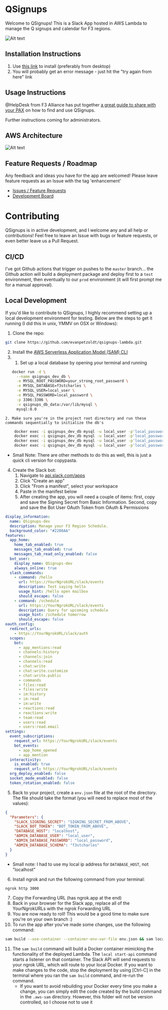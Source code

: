 # QSignups

Welcome to QSignups! This is a Slack App hosted in AWS Lambda to manage the Q signups and calendar for F3 regions.

![Alt text](/screens/qsignups-logo.png?raw=true "QSignups Logo")

## Installation Instructions

1. Use [this link](https://slack.com/oauth/v2/authorize?client_id=3135457248691.3137775183364&scope=app_mentions:read,channels:history,channels:read,chat:write,chat:write.customize,chat:write.public,commands,files:write,im:history,im:write,team:read,users:read,users:read.email,channels:join,files:read,im:read,reactions:read,reactions:write&user_scope=) to install (preferably from desktop)
2. You will probably get an error message - just hit the "try again from here" link

## Usage Instructions

@HelpDesk from F3 Alliance has put together [a great guide to share with your PAX](https://docs.google.com/document/d/1TE63l7dOKy635kbbyRi9TbbeCSx2SISkmBwZIXoqLzk/edit) on how to find and use QSignups.

Further instructions coming for administrators.

## AWS Architecture

![Alt text](/screens/QSignups_Design_2022_06.PNG?raw=true "QSignups Design")

## Feature Requests / Roadmap

Any feedback and ideas you have for the app are welcomed! Please leave feature requests as an Issue with the tag 'enhancement'
- [Issues / Feature Requests](https://github.com/evanpetzoldt/qsignups-lambda/issues)
- [Development Board](https://github.com/users/evanpetzoldt/projects/1/views/1)

# Contributing

QSignups is in active development, and I welcome any and all help or contributions! Feel free to leave an Issue with bugs or feature requests, or even better leave us a Pull Request.

## CI/CD

I've got Github actions that trigger on pushes to the `master` branch... the Github action will build a deployment package and deploy first to a `test` environment, then eventually to our `prod` environment (it will first prompt me for a manual approval).

## Local Development

If you'd like to contribute to QSignups, I highly recommend setting up a local development environment for testing. Below are the steps to get it running (I did this in unix, YMMV on OSX or Windows):

1. Clone the repo:
```sh
git clone https://github.com/evanpetzoldt/qsignups-lambda.git
```
2. Install the [AWS Serverless Application Model (SAM) CLI](https://docs.aws.amazon.com/serverless-application-model/latest/developerguide/install-sam-cli.html)
3. 
    1. Set up a local database by opening your terminal and running
```sh
   docker run -d \
     --name qsignups_dev_db \
     -e MYSQL_ROOT_PASSWORD=your_strong_root_password \
     -e MYSQL_DATABASE=f3stcharles \
     -e MYSQL_USER=local_user \
     -e MYSQL_PASSWORD=local_password \
     -p 3306:3306 \
     -v qsignups_db_data:/var/lib/mysql \
     mysql:8.0
```   
    2. Make sure you're in the project root directory and run these commands sequentially to initialize the db's
```sh
    docker exec -i qsignups_dev_db mysql -u local_user -p'local_password' f3stcharles < db/tables/qsignups_aos.sql
    docker exec -i qsignups_dev_db mysql -u local_user -p'local_password' f3stcharles < db/tables/qsignups_master.sql
    docker exec -i qsignups_dev_db mysql -u local_user -p'local_password' f3stcharles < db/tables/qsignups_regions.sql
    docker exec -i qsignups_dev_db mysql -u local_user -p'local_password' f3stcharles < db/tables/qsignups_weekly.sql
 ```  
    
   - Small Note: There are other methods to do this as well, this is just a quick cli version for copypasta.

4. Create the Slack bot: 
    1. Navigate to [api.slack.com/apps](https://api.slack.com/apps)
    2. Click "Create an app"
    3. Click "From a manifest", select your workspace
    4. Paste in the manifest below
    5. After creating the app, you will need a couple of items: first, copy and save the Signing Secret from Basic Information. Second, copy and save the Bot User OAuth Token from OAuth & Permissions

```yaml
display_information:
  name: QSignups-dev
  description: Manage your F3 Region Schedule.
  background_color: "#2200AA"
features:
  app_home:
    home_tab_enabled: true
    messages_tab_enabled: true
    messages_tab_read_only_enabled: false
  bot_user:
    display_name: QSignups-dev
    always_online: true
  slash_commands:
    - command: /hello
      url: https://YourNgrokURL/slack/events
      description: Test saying hello
      usage_hint: /hello open mailbox
      should_escape: false
    - command: /schedule
      url: https://YourNgrokURL/slack/events
      description: Query for upcoming schedule
      usage_hint: /schedule tomorrow
      should_escape: false
oauth_config:
  redirect_urls:
    - https://YourNgrokURL/slack/auth
  scopes:
    bot:
      - app_mentions:read
      - channels:history
      - channels:join
      - channels:read
      - chat:write
      - chat:write.customize
      - chat:write.public
      - commands
      - files:read
      - files:write
      - im:history
      - im:read
      - im:write
      - reactions:read
      - reactions:write
      - team:read
      - users:read
      - users:read.email
settings:
  event_subscriptions:
    request_url: https://YourNgrokURL/slack/events
    bot_events:
      - app_home_opened
      - app_mention
  interactivity:
    is_enabled: true
    request_url: https://YourNgrokURL/slack/events
  org_deploy_enabled: false
  socket_mode_enabled: false
  token_rotation_enabled: false
```


5. Back to your project, create a `env.json` file at the root of the directory. The file should take the format (you will need to replace most of the values):
```json
{
  "Parameters": {
    "SLACK_SIGNING_SECRET": "SIGNING_SECRET_FROM_ABOVE",
    "SLACK_BOT_TOKEN": "BOT_TOKEN_FROM_ABOVE",
    "DATABASE_HOST": "localhost",
    "ADMIN_DATABASE_USER": "local_user",
    "ADMIN_DATABASE_PASSWORD": "local_password",
    "ADMIN_DATABASE_SCHEMA": "f3stcharles"
  }
}
```
  - Small note: I had to use my local ip address for `DATABASE_HOST`, not "localhost"
6. Install ngrok and run the following command from your terminal:
```sh
ngrok http 3000
```
7. Copy the Forwarding URL (has ngrok.app at the end)
8. Back in your browser for the Slack app, replace all of the YourNgrokURLs with the ngrok Forwarding URL
9. You are now ready to roll! This would be a good time to make sure you're on your own branch :)
10. To run the app after you've made some changes, use the following command:
```sh
sam build --use-container --container-env-var-file env.json && sam local start-api --env-vars env.json --warm-containers EAGER
```
11. The `sam build` command will build a Docker container mimicking the functionality of the deployed Lambda. The `local start-api` command starts a listener on that container. The Slack API will send requests to your ngrok URL, which will route to your local Docker. If you want to make changes to the code, stop the deployment by using [Ctrl-C] in the terminal where you ran the `sam build` command, and re-run the command.
    - If you want to avoid rebuilding your Docker every time you make a change, you can simply edit the code created by the build command in the `.aws-sam` directory. However, this folder will not be version controlled, so I choose not to use it